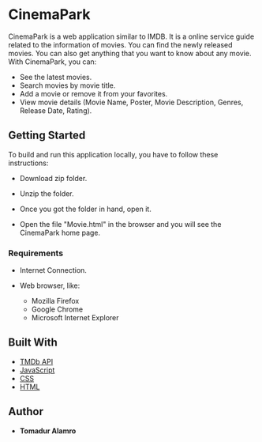 # CinemaPark 

CinemaPark is a web application similar to IMDB. It is a online service guide related to the information of movies. You can find the newly released movies. You can also get anything that you want to know about any movie. With CinemaPark, you can: 
- See the latest movies.
- Search movies by movie title.
- Add a movie or remove it from your favorites.
- View movie details (Movie Name, Poster, Movie Description, Genres, Release Date, Rating).



## Getting Started

To build and run this application locally, you have to follow these instructions:

- Download zip folder. 

- Unzip the folder. 

- Once you got the folder in hand, open it.

- Open the file "Movie.html" in the browser and you will see the CinemaPark home page. 




### Requirements
- Internet Connection.

- Web browser, like: 
   - Mozilla Firefox
   - Google Chrome
   - Microsoft Internet Explorer



## Built With

* [TMDb API](https://www.themoviedb.org/?language=en) 
* [JavaScript](https://www.w3schools.com/jS)
* [CSS](https://www.w3schools.com/Css/)
* [HTML](https://www.w3schools.com/Html/) 


## Author

* **Tomadur Alamro** 
